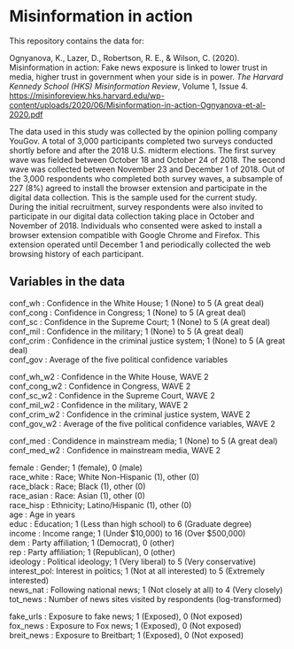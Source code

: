 # Misinformation in action

This repository contains the data for:

Ognyanova, K., Lazer, D., Robertson, R. E., & Wilson, C. (2020). Misinformation in action: Fake news exposure is linked to lower trust in media, higher trust in government when your side is in power. *The Harvard Kennedy School (HKS) Misinformation Review*, Volume 1, Issue 4.  
https://misinforeview.hks.harvard.edu/wp-content/uploads/2020/06/Misinformation-in-action-Ognyanova-et-al-2020.pdf

The data used in this study was collected by the opinion polling company YouGov. A total of 3,000 participants completed two surveys conducted shortly before and after the 2018 U.S. midterm elections. The first survey wave was fielded between October 18 and October 24 of 2018. The second wave was collected between November 23 and December 1 of 2018. Out of the 3,000 respondents who completed both survey waves, a subsample of 227 (8%) agreed to install the browser extension and participate in the digital data collection. This is the sample used for the current study.  
During the initial recruitment, survey respondents were also invited to participate in our digital data collection taking place in October and November of 2018. Individuals who consented were asked to install a browser extension compatible with Google Chrome and Firefox. This extension operated until December 1 and periodically collected the web browsing history of each participant.

## Variables in the data 

conf_wh   : Confidence in the White House; 1 (None) to 5 (A great deal)  
conf_cong : Confidence in Congress; 1 (None) to 5 (A great deal)  
conf_sc   : Confidence in the Supreme Court; 1 (None) to 5 (A great deal)  
conf_mil  : Confidence in the military; 1 (None) to 5 (A great deal)  
conf_crim : Confidence in the criminal justice system; 1 (None) to 5 (A great deal)  
conf_gov  : Average of the five political confidence variables  
  
  
conf_wh_w2   : Confidence in the White House, WAVE 2  
conf_cong_w2 : Confidence in Congress, WAVE 2  
conf_sc_w2   : Confidence in the Supreme Court, WAVE 2  
conf_mil_w2  : Confidence in the military, WAVE 2  
conf_crim_w2 : Confidence in the criminal justice system, WAVE 2  
conf_gov_w2  : Average of the five political confidence variables, WAVE 2  

conf_med    : Condidence in mainstream media; 1 (None) to 5 (A great deal)  
conf_med_w2 : Confidence in mainstream media, WAVE 2  
  
female      : Gender; 1 (female), 0 (male)  
race_white  : Race; White Non-Hispanic (1), other (0)  
race_black  : Race; Black (1), other (0)  
race_asian  : Race: Asian (1), other (0)  
race_hisp   : Ethnicity; Latino/Hispanic (1), other (0)  
age         : Age in years  
educ        : Education;  1 (Less than high school) to 6 (Graduate degree)  
income      : Income range;  1 (Under $10,000) to 16 (Over $500,000)  
dem         : Party affiliation; 1 (Democrat), 0 (other)  
rep         : Party affiliation; 1 (Republican), 0 (other)  
ideology    : Political ideology; 1 (Very liberal) to 5 (Very conservative)  
interest_pol: Interest in politics; 1 (Not at all interested) to 5 (Extremely interested)  
news_nat    : Following national news;  1 (Not closely at all) to 4 (Very closely)  
tot_news    : Number of news sites visited by respondents (log-transformed)  
  
fake_urls   : Exposure to fake news; 1 (Exposed), 0 (Not exposed)  
fox_news    : Exposure to Fox news; 1 (Exposed), 0 (Not exposed)  
breit_news  : Exposure to Breitbart; 1 (Exposed), 0 (Not exposed)  
  
